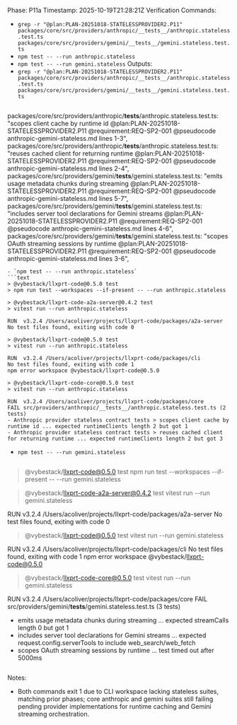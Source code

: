 Phase: P11a
Timestamp: 2025-10-19T21:28:21Z
Verification Commands:
- `grep -r "@plan:PLAN-20251018-STATELESSPROVIDER2.P11" packages/core/src/providers/anthropic/__tests__/anthropic.stateless.test.ts packages/core/src/providers/gemini/__tests__/gemini.stateless.test.ts`
- `npm test -- --run anthropic.stateless`
- `npm test -- --run gemini.stateless`
Outputs:
- `grep -r "@plan:PLAN-20251018-STATELESSPROVIDER2.P11" packages/core/src/providers/anthropic/__tests__/anthropic.stateless.test.ts packages/core/src/providers/gemini/__tests__/gemini.stateless.test.ts`
  ```text
packages/core/src/providers/anthropic/__tests__/anthropic.stateless.test.ts:    "scopes client cache by runtime id @plan:PLAN-20251018-STATELESSPROVIDER2.P11 @requirement:REQ-SP2-001 @pseudocode anthropic-gemini-stateless.md lines 1-3",
packages/core/src/providers/anthropic/__tests__/anthropic.stateless.test.ts:    "reuses cached client for returning runtime @plan:PLAN-20251018-STATELESSPROVIDER2.P11 @requirement:REQ-SP2-001 @pseudocode anthropic-gemini-stateless.md lines 2-4",
packages/core/src/providers/gemini/__tests__/gemini.stateless.test.ts:    "emits usage metadata chunks during streaming @plan:PLAN-20251018-STATELESSPROVIDER2.P11 @requirement:REQ-SP2-001 @pseudocode anthropic-gemini-stateless.md lines 5-7",
packages/core/src/providers/gemini/__tests__/gemini.stateless.test.ts:    "includes server tool declarations for Gemini streams @plan:PLAN-20251018-STATELESSPROVIDER2.P11 @requirement:REQ-SP2-001 @pseudocode anthropic-gemini-stateless.md lines 4-6",
packages/core/src/providers/gemini/__tests__/gemini.stateless.test.ts:    "scopes OAuth streaming sessions by runtime @plan:PLAN-20251018-STATELESSPROVIDER2.P11 @requirement:REQ-SP2-001 @pseudocode anthropic-gemini-stateless.md lines 3-6",
  ```
- `npm test -- --run anthropic.stateless`
  ```text
> @vybestack/llxprt-code@0.5.0 test
> npm run test --workspaces --if-present -- --run anthropic.stateless

> @vybestack/llxprt-code-a2a-server@0.4.2 test
> vitest run --run anthropic.stateless

RUN  v3.2.4 /Users/acoliver/projects/llxprt-code/packages/a2a-server
No test files found, exiting with code 0

> @vybestack/llxprt-code@0.5.0 test
> vitest run --run anthropic.stateless

RUN  v3.2.4 /Users/acoliver/projects/llxprt-code/packages/cli
No test files found, exiting with code 1
npm error workspace @vybestack/llxprt-code@0.5.0

> @vybestack/llxprt-code-core@0.5.0 test
> vitest run --run anthropic.stateless

RUN  v3.2.4 /Users/acoliver/projects/llxprt-code/packages/core
FAIL src/providers/anthropic/__tests__/anthropic.stateless.test.ts (2 tests)
- Anthropic provider stateless contract tests > scopes client cache by runtime id ... expected runtimeClients length 2 but got 1
- Anthropic provider stateless contract tests > reuses cached client for returning runtime ... expected runtimeClients length 2 but got 3
  ```
- `npm test -- --run gemini.stateless`
  ```text
> @vybestack/llxprt-code@0.5.0 test
> npm run test --workspaces --if-present -- --run gemini.stateless

> @vybestack/llxprt-code-a2a-server@0.4.2 test
> vitest run --run gemini.stateless

RUN  v3.2.4 /Users/acoliver/projects/llxprt-code/packages/a2a-server
No test files found, exiting with code 0

> @vybestack/llxprt-code@0.5.0 test
> vitest run --run gemini.stateless

RUN  v3.2.4 /Users/acoliver/projects/llxprt-code/packages/cli
No test files found, exiting with code 1
npm error workspace @vybestack/llxprt-code@0.5.0

> @vybestack/llxprt-code-core@0.5.0 test
> vitest run --run gemini.stateless

RUN  v3.2.4 /Users/acoliver/projects/llxprt-code/packages/core
FAIL src/providers/gemini/__tests__/gemini.stateless.test.ts (3 tests)
- emits usage metadata chunks during streaming ... expected streamCalls length 0 but got 1
- includes server tool declarations for Gemini streams ... expected request.config.serverTools to include web_search/web_fetch
- scopes OAuth streaming sessions by runtime ... test timed out after 5000ms
  ```
Notes:
- Both commands exit 1 due to CLI workspace lacking stateless suites, matching prior phases; core anthropic and gemini suites still failing pending provider implementations for runtime caching and Gemini streaming orchestration.
<!-- @plan:PLAN-20251018-STATELESSPROVIDER2.P11a @requirement:REQ-SP2-001 -->
